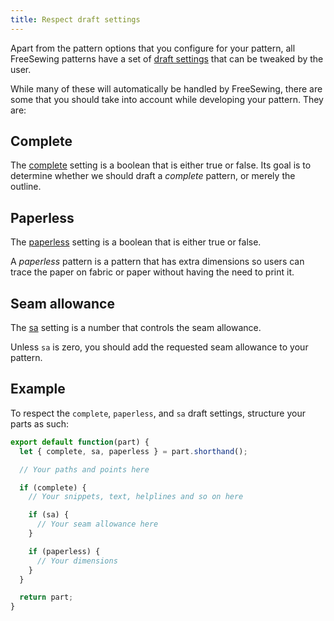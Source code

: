 ```yaml
---
title: Respect draft settings
---
```


Apart from the pattern options that you configure for your pattern, all FreeSewing patterns have a set of [draft settings](/settings) that can be tweaked by the user.

While many of these will automatically be handled by FreeSewing, there are some that you should take into account while developing your pattern. They are:

## Complete

The [complete](/settings#complete) setting is a boolean that is either true or false. Its goal is to determine whether we should draft a *complete* pattern, or merely the outline.

## Paperless

The [paperless](/settings#paperless) setting is a boolean that is either true or false.

A *paperless* pattern is a pattern that has extra dimensions so users can trace the paper on fabric or paper without having the need to print it.

## Seam allowance

The [sa](/settings#sa) setting is a number that controls the seam allowance.

Unless `sa` is zero, you should add the requested seam allowance to your pattern.

## Example

To respect the `complete`, `paperless`, and `sa` draft settings, structure your parts as such:

```js
export default function(part) {
  let { complete, sa, paperless } = part.shorthand();

  // Your paths and points here

  if (complete) {
    // Your snippets, text, helplines and so on here

    if (sa) {
      // Your seam allowance here
    }

    if (paperless) {
      // Your dimensions
    }
  }

  return part;
}
```